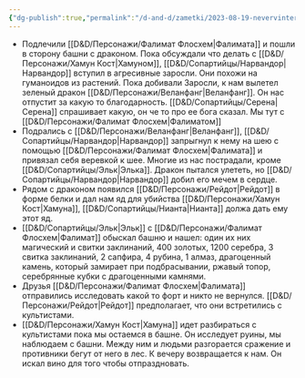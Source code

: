 ```yaml
---
{"dg-publish":true,"permalink":"/d-and-d/zametki/2023-08-19-nevervinter-zametki-o-sessii/","created":"2024-02-19T19:15:28.372+03:00","updated":"2024-01-10T17:43:13.564+03:00"}
---
```



- Подлечили [[D&D/Персонажи/Фалимат Флосхем\|Фалимата]] и пошли в сторону башни с драконом. Пока обсуждали что делать с [[D&D/Персонажи/Хамун Кост\|Хамуном]], [[D&D/Сопартийцы/Нарвандор\|Нарвандор]] вступил в агресивные заросли. Они похожи на гуманоидов из растений. Пока добивали Заросли, к нам вылетел зеленый дракон [[D&D/Персонажи/Веланфанг\|Веланфанг]]. Он нас отпустит за какую то благодарность. [[D&D/Сопартийцы/Серена\|Серена]] спрашивает какую, он че то про ее бога сказал. Мы тут с [[D&D/Персонажи/Фалимат Флосхем\|Фалиматом]]
- Подрались с [[D&D/Персонажи/Веланфанг\|Веланфанг]], [[D&D/Сопартийцы/Нарвандор\|Нарвандор]] запрыгнул к нему на шею с помощью [[D&D/Персонажи/Фалимат Флосхем\|Фалимата]] и привязал себя веревкой к шее. Многие из нас пострадали, кроме [[D&D/Сопартийцы/Эльк\|Элька]]. Дракон пытался улететь, но [[D&D/Сопартийцы/Нарвандор\|Нарвандор]] добил его мечем в сердце.
- Рядом с драконом появился [[D&D/Персонажи/Рейдот\|Рейдот]] в форме белки и дал нам яд для убийства [[D&D/Персонажи/Хамун Кост\|Хамуна]], [[D&D/Сопартийцы/Нианта\|Нианта]] должа дать ему этот яд.
- [[D&D/Сопартийцы/Эльк\|Эльк]] с [[D&D/Персонажи/Фалимат Флосхем\|Фалимат]] обыскал башню и нашел: один их них магический и свитки заклинаний, 400 золотых, 1200 серебра, 3 свитка заклинаний, 2 сапфира, 4 рубина, 1 алмаз, драгоценный камень, который замирает при подбрасывании, ржавый топор, серебрянные кубки с драгоценными камнями.
- Друзья [[D&D/Персонажи/Фалимат Флосхем\|Фалимата]] отправились исследовать какой то форт и никто не вернулся. [[D&D/Персонажи/Рейдот\|Рейдот]] предполагает, что они встретились с культистами. 
- [[D&D/Персонажи/Хамун Кост\|Хамуна]] идет разбираться с культистами пока мы остаемся в башне. Он исследует руины, мы наблюдаем с башни. Между ним и людьми разгорается сражение и противники бегут от него в лес. К вечеру возвращается к нам. Он искал вино для того чтобы отпраздновать. 

